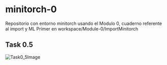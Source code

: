 # minitorch-0
Repositorio con entorno minitorch usando el Modulo 0, cuaderno referente al import y ML Primer en workspace/Module-0/ImportMinitorch

## Task 0.5

![Task0_5Image](índice.png)
